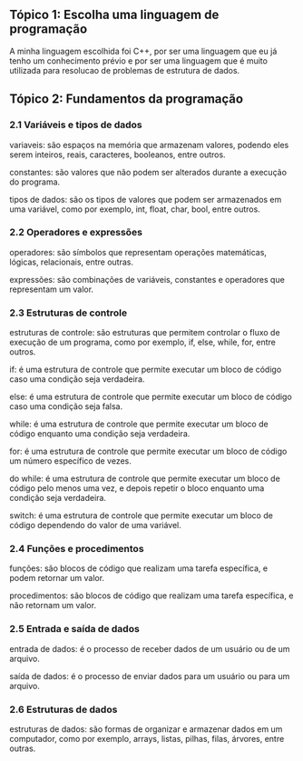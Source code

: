 ## Tópico 1: Escolha uma linguagem de programação

A minha linguagem escolhida foi C++, por ser uma linguagem que eu já tenho um conhecimento prévio e por ser uma linguagem que é muito utilizada para resolucao de problemas de estrutura de dados.

## Tópico 2: Fundamentos da programação

### 2.1 Variáveis e tipos de dados

variaveis: são espaços na memória que armazenam valores, podendo eles serem inteiros, reais, caracteres, booleanos, entre outros.

constantes: são valores que não podem ser alterados durante a execução do programa.

tipos de dados: são os tipos de valores que podem ser armazenados em uma variável, como por exemplo, int, float, char, bool, entre outros.

### 2.2 Operadores e expressões

operadores: são símbolos que representam operações matemáticas, lógicas, relacionais, entre outras.

expressões: são combinações de variáveis, constantes e operadores que representam um valor.

### 2.3 Estruturas de controle

estruturas de controle: são estruturas que permitem controlar o fluxo de execução de um programa, como por exemplo, if, else, while, for, entre outros.

if: é uma estrutura de controle que permite executar um bloco de código caso uma condição seja verdadeira.

else: é uma estrutura de controle que permite executar um bloco de código caso uma condição seja falsa.

while: é uma estrutura de controle que permite executar um bloco de código enquanto uma condição seja verdadeira.

for: é uma estrutura de controle que permite executar um bloco de código um número específico de vezes.

do while: é uma estrutura de controle que permite executar um bloco de código pelo menos uma vez, e depois repetir o bloco enquanto uma condição seja verdadeira.

switch: é uma estrutura de controle que permite executar um bloco de código dependendo do valor de uma variável.

### 2.4 Funções e procedimentos

funções: são blocos de código que realizam uma tarefa específica, e podem retornar um valor.

procedimentos: são blocos de código que realizam uma tarefa específica, e não retornam um valor.

### 2.5 Entrada e saída de dados

entrada de dados: é o processo de receber dados de um usuário ou de um arquivo.

saída de dados: é o processo de enviar dados para um usuário ou para um arquivo.

### 2.6 Estruturas de dados

estruturas de dados: são formas de organizar e armazenar dados em um computador, como por exemplo, arrays, listas, pilhas, filas, árvores, entre outras.
